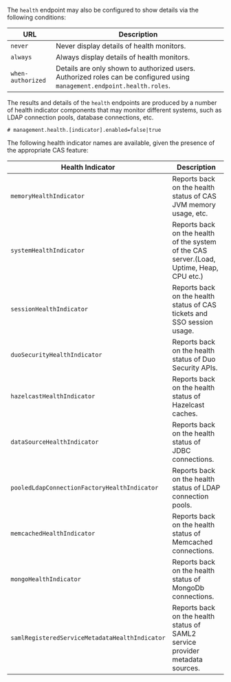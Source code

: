 <!-- fragment:keep -->

The `health` endpoint may also be configured to show details via the following conditions:

| URL               | Description                                                                                                              |
|-------------------|------------------------------------------------------------------------|
| `never`           | Never display details of health monitors.                                                                                |
| `always`          | Always display details of health monitors.                                                                               |
| `when-authorized` | Details are only shown to authorized users. Authorized roles can be configured using `management.endpoint.health.roles`. |

The results and details of the `health` endpoints are produced by a number of
health indicator components that may monitor different systems, such as LDAP connection
pools, database connections, etc.

```properties
# management.health.[indicator].enabled=false|true
```

The following health indicator names are available, given the presence of the appropriate CAS feature:

| Health Indicator                               | Description                                                                               |
|------------------------------------------------|----------------------------------------------|
| `memoryHealthIndicator`                        | Reports back on the health status of CAS JVM memory usage, etc.                           |
| `systemHealthIndicator`                        | Reports back on the health of the system of the CAS server.(Load, Uptime, Heap, CPU etc.) |
| `sessionHealthIndicator`                       | Reports back on the health status of CAS tickets and SSO session usage.                   |
| `duoSecurityHealthIndicator`                   | Reports back on the health status of Duo Security APIs.                                   |
| `hazelcastHealthIndicator`                     | Reports back on the health status of Hazelcast caches.                                    |
| `dataSourceHealthIndicator`                    | Reports back on the health status of JDBC connections.                                    |
| `pooledLdapConnectionFactoryHealthIndicator`   | Reports back on the health status of LDAP connection pools.                               |
| `memcachedHealthIndicator`                     | Reports back on the health status of Memcached connections.                               |
| `mongoHealthIndicator`                         | Reports back on the health status of MongoDb connections.                                 |
| `samlRegisteredServiceMetadataHealthIndicator` | Reports back on the health status of SAML2 service provider metadata sources.             |
